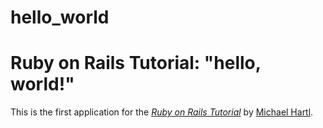 hello_world
===========
# Ruby on Rails Tutorial: "hello, world!"
This is the first application for the [*Ruby on Rails Tutorial*](http://www.railstutorial.org/) by [Michael Hartl](http://www.michaelhartl.com/).

